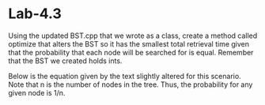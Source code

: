 # Lab-4.3

Using the updated BST.cpp that we wrote as a class, create a method called optimize that alters the BST so it has the smallest total retrieval time given that the probability that each node will be searched for is equal. Remember that the BST we created holds ints. 

Below is the equation given by the text slightly altered for this scenario. Note that n is the number of nodes in the tree. Thus, the probability for any given node is 1/n.





